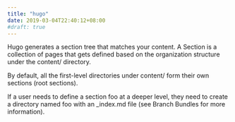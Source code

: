 ```yaml
---
title: "hugo"
date: 2019-03-04T22:40:12+08:00
#draft: true
---
```


Hugo generates a section tree that matches your content.
A Section is a collection of pages that gets defined based on the organization structure under the content/ directory.

By default, all the first-level directories under content/ form their own sections (root sections).

If a user needs to define a section foo at a deeper level, they need to create a directory named foo with an _index.md file (see Branch Bundles for more information).